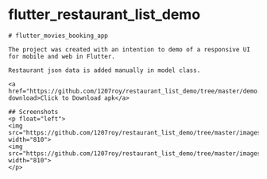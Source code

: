 # flutter_restaurant_list_demo

    # flutter_movies_booking_app

    The project was created with an intention to demo of a responsive UI for mobile and web in Flutter.

    Restaurant json data is added manually in model class.

    <a href="https://github.com/1207roy/restaurant_list_demo/tree/master/demo.restaurant_list_demo.apk" download>Click to Download apk</a>

    ## Screenshots
    <p float="left">
    <img src="https://github.com/1207roy/restaurant_list_demo/tree/master/images/mobile.gif" width="810">
    <img src="https://github.com/1207roy/restaurant_list_demo/tree/master/images/web.gif" width="810">
    </p>
